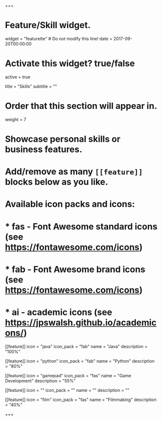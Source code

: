+++
# Feature/Skill widget.
widget = "featurette"  # Do not modify this line!
date = 2017-09-20T00:00:00

# Activate this widget? true/false
active = true

title = "Skills"
subtitle = ""

# Order that this section will appear in.
weight = 7

# Showcase personal skills or business features.
#
# Add/remove as many `[[feature]]` blocks below as you like.
#
# Available icon packs and icons:
# * fas - Font Awesome standard icons (see https://fontawesome.com/icons)
# * fab - Font Awesome brand icons (see https://fontawesome.com/icons)
# * ai - academic icons (see https://jpswalsh.github.io/academicons/)

[[feature]]
  icon = "java"
  icon_pack = "fab"
  name = "Java"
  description = "100%"

[[feature]]
  icon = "python"
  icon_pack = "fab"
  name = "Python"
  description = "80%"

[[feature]]
  icon = "gamepad"
  icon_pack = "fas"
  name = "Game Development"
  description = "55%"

[[feature]]
  icon = ""
  icon_pack = ""
  name = ""
  description = ""

[[feature]]
  icon = "film"
  icon_pack = "fas"
  name = "Filmmaking"
  description = "40%"  

+++
